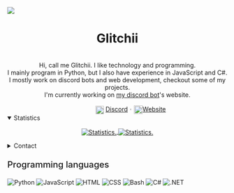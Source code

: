![](https://komarev.com/ghpvc/?username=test&style=flat-square)

<div>
  <p align="center">
    <!-- <img src="https://avatars2.githubusercontent.com/u/46096865?s=460&u=c17d80c0914eb1efe02ebe9aeba11b1e3cf9212a" width="30%"> -->
    <h1 align="center" >Glitchii</h1>
    <br>
    <div align="center">
      Hi, call me Glitchii. I like technology and programming.<br>
      I mainly program in Python, but I also have experience in JavaScript and C#.
      I mostly work on discord bots and web development, checkout some of my projects.<br>
      I'm currently working on <a href="https://discord.com/oauth2/authorize?client_id=663074487335649292&scope=bot&permissions=1479928959"> my discord bot</a>'s website.
    </div>
  </p>
  <div style="display: flex; text-align: center; position: relative; left: 50%; transform: translateX(-50px);" align="center">
    <div>
      <img src="https://img.icons8.com/color/1600/discord-new-logo.png" width="19px" style="text-align:center" align="center">
      <a href="https://discord.com/users/642791754160013312">Discord</a>︲<img src="https://avatars2.githubusercontent.com/u/46096865?s=460&u=c17d80c0914eb1efe02ebe9aeba11b1e3cf9212a" width="20px" style="text-align:center" align="center"><a href="https://glitchii.github.io/">Website</a>
    </div>
  </div>

<details style="cursor: pointer;" open>
  <summary>Statistics</summary>
<p align=center>
<a href="https://github.com/glitchii">
<!--   <img align="center" src="https://github-readme-stats.vercel.app/api?username=glitchii&show_icons=true&include_all_commits=true&show_icons=true&title_color=303030&icon_color=303030&text_color=303030&bg_color=ffffff&hide_border=true" alt="Statistics." /> -->
<!--   <img align="center" src="https://github-readme-stats.vercel.app/api/top-langs/?username=glitchii&show_icons=true&show_icons=true&title_color=000&icon_color=303030&text_color=303030&bg_color=ffffff&hide_border=true" alt="Statistics." /> -->
  <img align="center" src="https://github-readme-stats.vercel.app/api?username=glitchii&show_icons=true&include_all_commits=true&show_icons=true&title_color=fff&icon_color=f0f0f0&text_color=f0f0f0&bg_color=151b22&hide_border=true" alt="Statistics." />
  <img align="center" src="https://github-readme-stats.vercel.app/api/top-langs/?username=glitchii&show_icons=true&show_icons=true&title_color=&icon_color=f0f0f0&text_color=f0f0f0&bg_color=151b22&hide_border=true" alt="Statistics." />
</a>
</p>
</details>

<details style="cursor: pointer;">
  <summary style="margin-bottom: 3px">Contact</summary>
       <img src="https://discord.com/assets/e05ead6e6ebc08df9291738d0aa6986d.png" width="19px " style="text-align:center" align="center">
       <a href="https://discord.com/users/642791754160013312">Discord: Λcє#9258</a>
  <br>
       <img src="https://www.flaticon.com/svg/static/icons/svg/580/580704.svg" width="19px " style="text-align:center" align="center">
       <a href="mailto:hello@tempfile.site">Email: hello@tempfile.site</a>
  <br>     I'm quite active on discord, so feel free to message me there if you prefer
</details>

<div width="100%" height="1px" style="background: linear-gradient(to right, transparent, lightgrey, transparent); margin: 10px;"></div>
<p style="font-size: 20px;  font-weight: 500;">Programming languages</p>

![Python](https://img.shields.io/badge/-Python-000?&logo=Python)
![JavaScript](https://img.shields.io/badge/-JavaScript-000?&logo=JavaScript)
![HTML](https://img.shields.io/badge/-HTML-000?&logo=HTML5)
![CSS](https://img.shields.io/badge/-CSS-000?&logo=CSS3)
![Bash](https://img.shields.io/badge/-Bash-000?&logo=GNUBash)
![C#](https://img.shields.io/badge/-CSharp-000?&logo=Csharp)
![.NET](https://img.shields.io/badge/-.NET-000?&logo=.NET)
</div>
<!-- <p align="center" style="text-align: center; font-size:10px">I used '<a href="https://github.com/anuraghazra/github-readme-stats">github-readme-stats</a>' for the stats</p> -->
</div>
